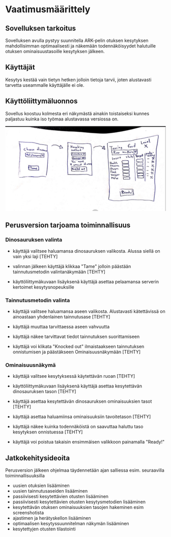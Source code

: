 # Vaatimusmäärittely

## Sovelluksen tarkoitus

Sovelluksen avulla pystyy suunnitella ARK-pelin otuksen kesytyksen mahdollisimman optimaalisesti ja näkemään todennäköisyydet halutuille otuksen ominaisuustasoille kesytyksen jälkeen. 

## Käyttäjät

Kesytys kestää vain tietyn hetken jolloin tietoja tarvii, joten alustavasti tarvetta useammalle käyttäjälle ei ole.

## Käyttöliittymäluonnos

Sovellus koostuu kolmesta eri näkymästä ainakin toistaiseksi kunnes paljastuu kuinka iso työmaa alustavassa versiossa on.

<img src="https://raw.githubusercontent.com/Fimen/ot-harjoitustyo/master/dokumentaatio/kayttoliittymaluonnos.jpeg" width="750">

## Perusversion tarjoama toiminnallisuus

### Dinosauruksen valinta

- käyttäjä valitsee haluamansa dinosauruksen valikosta. Alussa siellä on vain yksi laji [TEHTY]

- valinnan jälkeen käyttäjä klikkaa "Tame" jolloin päästään tainnutusmetodin valintanäkymään [TEHTY]

- käyttöliittymäkuvaan lisäyksenä käyttäjä asettaa pelaamansa serverin kertoimet kesytysnopeuksille

### Tainnutusmetodin valinta

- käyttäjä valitsee haluamansa aseen valikosta. Alustavasti kätettävissä on ainoastaan yhdenlainen tainnutusase [TEHTY]

- käyttäjä muuttaa tarvittaessa aseen vahvuutta

- käyttäjä näkee tarvittavat tiedot tainnutuksen suorittamiseen

- käyttäjä voi klikata "Knocked out" ilmaistaakseen tainnutuksen onnistumisen ja päästäkseen Ominaisuusnäkymään [TEHTY]

### Ominaisuusnäkymä

- käyttäjä valitsee kesytyksessä käytettävän ruoan [TEHTY]

- käyttöliittymäkuvaan lisäyksenä käyttäjä asettaa kesytettävän dinosauruksen tason [TEHTY]

- käyttäjä asettaa kesytettävän dinosauruksen ominaisuuksien tasot [TEHTY]

- käyttäjä asettaa haluamiinsa ominaisuuksiin tavoitetason [TEHTY]

- käyttäjä näkee kuinka todennäköistä on saavuttaa haluttu taso kesytyksen onnistuessa [TEHTY]

- käyttäjä voi poistua takaisin ensimmäisen valikkoon painamalla "Ready!"

## Jatkokehitysideoita

Perusversion jälkeen ohjelmaa täydennetään ajan salliessa esim. seuraavilla toiminnallisuuksilla

- uusien otuksien lisääminen
- uusien tainnutusaseiden lisääminen
- passiivisesti kesytettävien otusten lisääminen
- passiivisesti kesytettävien otusten kesytysmetodien lisääminen
- kesytettävän otuksen ominaisuuksien tasojen hakeminen esim screenshotista
- ajastimen ja herätyskellon lisääminen
- optimaalisen kesytyssuunnitelman näkymän lisääminen
- kesytettyjen otusten tilastointi
